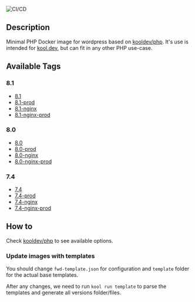 ![CI/CD](https://github.com/kool-dev/docker-wordpress/workflows/CI/CD/badge.svg)

## Description

Minimal PHP Docker image for wordpress based on [kooldev/php](https://github.com/kool-dev/docker-php). It's use is intended for [kool.dev](https://github.com/kool-dev/kool), but can fit in any other PHP use-case.

## Available Tags

### 8.1

- [8.1](https://github.com/kool-dev/docker-wordpress/blob/master/8.1/Dockerfile)
- [8.1-prod](https://github.com/kool-dev/docker-wordpress/blob/master/8.1-prod/Dockerfile)
- [8.1-nginx](https://github.com/kool-dev/docker-wordpress/blob/master/8.1-nginx/Dockerfile)
- [8.1-nginx-prod](https://github.com/kool-dev/docker-wordpress/blob/master/8.1-nginx-prod/Dockerfile)

### 8.0

- [8.0](https://github.com/kool-dev/docker-wordpress/blob/master/8.0/Dockerfile)
- [8.0-prod](https://github.com/kool-dev/docker-wordpress/blob/master/8.0-prod/Dockerfile)
- [8.0-nginx](https://github.com/kool-dev/docker-wordpress/blob/master/8.0-nginx/Dockerfile)
- [8.0-nginx-prod](https://github.com/kool-dev/docker-wordpress/blob/master/8.0-nginx-prod/Dockerfile)

### 7.4

- [7.4](https://github.com/kool-dev/docker-wordpress/blob/master/7.4/Dockerfile)
- [7.4-prod](https://github.com/kool-dev/docker-wordpress/blob/master/7.4-prod/Dockerfile)
- [7.4-nginx](https://github.com/kool-dev/docker-wordpress/blob/master/7.4-nginx/Dockerfile)
- [7.4-nginx-prod](https://github.com/kool-dev/docker-wordpress/blob/master/7.4-nginx-prod/Dockerfile)

## How to

Check [kooldev/php](https://github.com/kool-dev/docker-php) to see available options.

### Update images with templates

You should change `fwd-template.json` for configuration and `template` folder for the actual base templates.

After any changes, we need to run `kool run template` to parse the templates and generate all versions folder/files.
